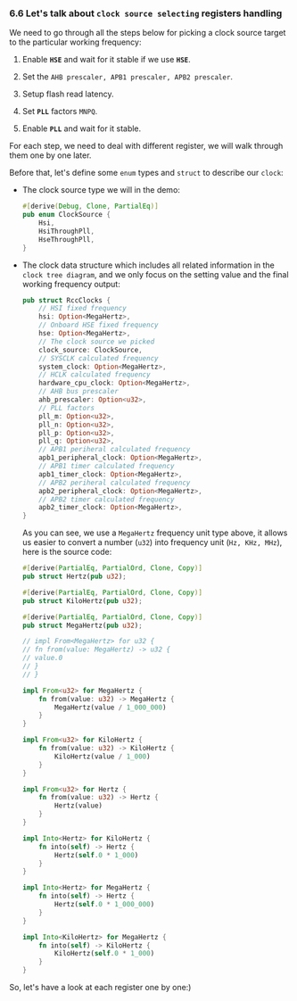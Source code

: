 ### <a name="dive-deep-into-clock-source-selecting">6.6 Let's talk about `clock source selecting` registers handling</a>

We need to go through all the steps below for picking a clock source target to the particular working frequency:


1. Enable **`HSE`** and wait for it stable if we use **`HSE`**.

2. Set the `AHB prescaler, APB1 prescaler, APB2 prescaler`.

3. Setup flash read latency.

4. Set **`PLL`** factors `MNPQ`.

5. Enable **`PLL`** and wait for it stable.

For each step, we need to deal with different register, we will walk through them one by one later.

Before that, let's define some `enum` types and `struct` to describe our `clock`:

- The clock source type we will in the demo:

    ```rust
    #[derive(Debug, Clone, PartialEq)]
    pub enum ClockSource {
        Hsi,
        HsiThroughPll,
        HseThroughPll,
    }
    ```

- The clock data structure which includes all related information in the `clock tree diagram`, and we only focus on the setting value and the final working frequency output:

    ```rust
    pub struct RccClocks {
        // HSI fixed frequency
        hsi: Option<MegaHertz>,
        // Onboard HSE fixed frequency
        hse: Option<MegaHertz>,
        // The clock source we picked
        clock_source: ClockSource,
        // SYSCLK calculated frequency
        system_clock: Option<MegaHertz>,
        // HCLK calculated frequency
        hardware_cpu_clock: Option<MegaHertz>,
        // AHB bus prescaler
        ahb_prescaler: Option<u32>,
        // PLL factors
        pll_m: Option<u32>,
        pll_n: Option<u32>,
        pll_p: Option<u32>,
        pll_q: Option<u32>,
        // APB1 periheral calculated frequency
        apb1_peripheral_clock: Option<MegaHertz>,
        // APB1 timer calculated frequency
        apb1_timer_clock: Option<MegaHertz>,
        // APB2 periheral calculated frequency
        apb2_peripheral_clock: Option<MegaHertz>,
        // APB2 timer calculated frequency
        apb2_timer_clock: Option<MegaHertz>,
    }
    ```

    As you can see, we use a `MegaHertz` frequency unit type above, 
    it allows us easier to convert a number (`u32`) into frequency unit (`Hz, KHz, MHz`), here is the source code:

    ```rust
    #[derive(PartialEq, PartialOrd, Clone, Copy)]
    pub struct Hertz(pub u32);

    #[derive(PartialEq, PartialOrd, Clone, Copy)]
    pub struct KiloHertz(pub u32);

    #[derive(PartialEq, PartialOrd, Clone, Copy)]
    pub struct MegaHertz(pub u32);

    // impl From<MegaHertz> for u32 {
    // fn from(value: MegaHertz) -> u32 {
    // value.0
    // }
    // }

    impl From<u32> for MegaHertz {
        fn from(value: u32) -> MegaHertz {
            MegaHertz(value / 1_000_000)
        }
    }

    impl From<u32> for KiloHertz {
        fn from(value: u32) -> KiloHertz {
            KiloHertz(value / 1_000)
        }
    }

    impl From<u32> for Hertz {
        fn from(value: u32) -> Hertz {
            Hertz(value)
        }
    }

    impl Into<Hertz> for KiloHertz {
        fn into(self) -> Hertz {
            Hertz(self.0 * 1_000)
        }
    }

    impl Into<Hertz> for MegaHertz {
        fn into(self) -> Hertz {
            Hertz(self.0 * 1_000_000)
        }
    }

    impl Into<KiloHertz> for MegaHertz {
        fn into(self) -> KiloHertz {
            KiloHertz(self.0 * 1_000)
        }
    }
    ```

So, let's have a look at each register one by one:)
